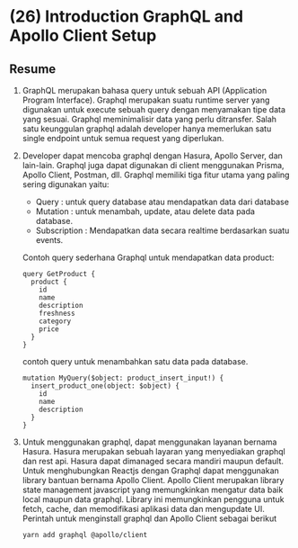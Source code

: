 # (26) Introduction GraphQL and Apollo Client Setup

## Resume

1.  GraphQL merupakan bahasa query untuk sebuah API (Application Program Interface). Graphql merupakan suatu runtime server yang digunakan untuk execute sebuah query dengan menyamakan tipe data yang sesuai. Graphql meminimalisir data yang perlu ditransfer. Salah satu keunggulan graphql adalah developer hanya memerlukan satu single endpoint untuk semua request yang diperlukan.

2.  Developer dapat mencoba graphql dengan Hasura, Apollo Server, dan lain-lain. Graphql juga dapat digunakan di client menggunakan Prisma, Apollo Client, Postman, dll. Graphql memiliki tiga fitur utama yang paling sering digunakan yaitu:

    - Query : untuk query database atau mendapatkan data dari database
    - Mutation : untuk menambah, update, atau delete data pada database.
    - Subscription : Mendapatkan data secara realtime berdasarkan suatu events.

    Contoh query sederhana Graphql untuk mendapatkan data product:

    ```gql
    query GetProduct {
      product {
        id
        name
        description
        freshness
        category
        price
      }
    }
    ```

    contoh query untuk menambahkan satu data pada database.

    ```gql
    mutation MyQuery($object: product_insert_input!) {
      insert_product_one(object: $object) {
        id
        name
        description
      }
    }
    ```

3.  Untuk menggunakan graphql, dapat menggunakan layanan bernama Hasura. Hasura merupakan sebuah layaran yang menyediakan graphql dan rest api. Hasura dapat dimanaged secara mandiri maupun default.
    Untuk menghubungkan Reactjs dengan Graphql dapat menggunakan library bantuan bernama Apollo Client. Apollo Client merupakan library state management javascript yang memungkinkan mengatur data baik local maupun data graphql. Library ini memungkinkan pengguna untuk fetch, cache, dan memodifikasi aplikasi data dan mengupdate UI. Perintah untuk menginstall graphql dan Apollo Client sebagai berikut

    ```cli
    yarn add graphql @apollo/client
    ```
